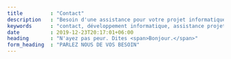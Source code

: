 ```yaml
---
title         : "Contact"
description   : "Besoin d'une assistance pour votre projet informatique ? Contactez PixiCode pour des solutions sur mesure et un service client de qualité."
keywords      : "contact, développement informatique, assistance projet, service client, solutions sur mesure"  
date          : 2019-12-23T20:17:01+06:00
heading       : "N'ayez pas peur. Dites <span>Bonjour.</span>"
form_heading  : "PARLEZ NOUS DE VOS BESOIN"
---
```


